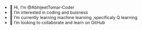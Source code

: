 - 👋 Hi, I’m @AbhijeetTomar-Coder
- 👀 I’m interested in coding and buisness
- 🌱 I’m currently learning machine learning ,specificaly Q learning
- 💞️ I’m looking to collaborate and learn on GitHub


